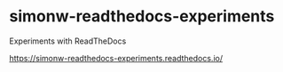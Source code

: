 # simonw-readthedocs-experiments

Experiments with ReadTheDocs

https://simonw-readthedocs-experiments.readthedocs.io/
